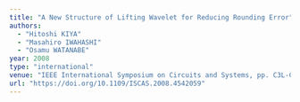 ```yaml
---
title: "A New Structure of Lifting Wavelet for Reducing Rounding Error"
authors:
  - "Hitoshi KIYA"
  - "Masahiro IWAHASHI"
  - "Osamu WATANABE"
year: 2008
type: "international"
venue: "IEEE International Symposium on Circuits and Systems, pp. C3L-C.2, Seattle, WA, U.S., 2008-05-21."
url: "https://doi.org/10.1109/ISCAS.2008.4542059"
---
```

